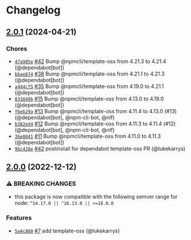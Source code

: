 # Changelog

## [2.0.1](https://github.com/npm/name-from-folder/compare/v2.0.0...v2.0.1) (2024-04-21)

### Chores

* [`47a905e`](https://github.com/npm/name-from-folder/commit/47a905e21420386e1d0b6b98897d378089fcaaa1) [#42](https://github.com/npm/name-from-folder/pull/42) Bump @npmcli/template-oss from 4.21.3 to 4.21.4 (@dependabot[bot])
* [`bbae674`](https://github.com/npm/name-from-folder/commit/bbae6747e37b55330fb60542a0ebbaa04c715cca) [#38](https://github.com/npm/name-from-folder/pull/38) Bump @npmcli/template-oss from 4.21.1 to 4.21.3 (@dependabot[bot])
* [`a444cf5`](https://github.com/npm/name-from-folder/commit/a444cf5c3b2e9a2a72ba0061695c264baff354b3) [#35](https://github.com/npm/name-from-folder/pull/35) Bump @npmcli/template-oss from 4.19.0 to 4.21.1 (@dependabot[bot])
* [`833849b`](https://github.com/npm/name-from-folder/commit/833849b6c1348062cf35f415a36fa77c6d196ebc) [#15](https://github.com/npm/name-from-folder/pull/15) Bump @npmcli/template-oss from 4.13.0 to 4.19.0 (@dependabot[bot])
* [`f6eb29a`](https://github.com/npm/name-from-folder/commit/f6eb29ab6f014198d0d9436e79b1b9781973871a) [#13](https://github.com/npm/name-from-folder/pull/13) Bump @npmcli/template-oss from 4.11.4 to 4.13.0 (#13) (@dependabot[bot], @npm-cli-bot, @nlf)
* [`b382ed4`](https://github.com/npm/name-from-folder/commit/b382ed44575d68ae37726bb73d1bfe9aec2cc463) [#12](https://github.com/npm/name-from-folder/pull/12) Bump @npmcli/template-oss from 4.11.3 to 4.11.4 (#12) (@dependabot[bot], @npm-cli-bot, @nlf)
* [`36e8841`](https://github.com/npm/name-from-folder/commit/36e8841e8f490b46ba28cd049ba055273d44e010) [#11](https://github.com/npm/name-from-folder/pull/11) Bump @npmcli/template-oss from 4.11.0 to 4.11.3 (@dependabot[bot])
* [`9bc428e`](https://github.com/npm/name-from-folder/commit/9bc428e0008c802776fa744a648d3885153c88cd) [#42](https://github.com/npm/name-from-folder/pull/42) postinstall for dependabot template-oss PR (@lukekarrys)

## [2.0.0](https://github.com/npm/name-from-folder/compare/v1.0.1...v2.0.0) (2022-12-12)

### ⚠️ BREAKING CHANGES

* this package is now compatible with the following semver range for node: `^14.17.0 || ^16.13.0 || >=18.0.0`

### Features

* [`5a4c880`](https://github.com/npm/name-from-folder/commit/5a4c8802d708fb21a7ff46efde2e950e6ebfe40b) [#7](https://github.com/npm/name-from-folder/pull/7) add template-oss (@lukekarrys)
